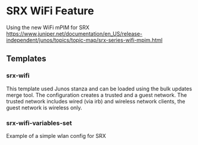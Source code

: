 # SRX WiFi Feature

Using the new WiFi mPIM for SRX https://www.juniper.net/documentation/en_US/release-independent/junos/topics/topic-map/srx-series-wifi-mpim.html

## Templates
 
### srx-wifi

This template used Junos stanza and can be loaded using the bulk updates merge tool. The configuration creates a trusted and a guest network. The trusted network includes wired (via irb) and wireless network clients, the guest network is wireless only.

### srx-wifi-variables-set

Example of a simple wlan config for SRX
